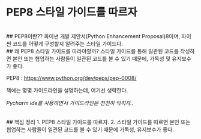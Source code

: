 PEP8 스타일 가이드를 따르자
=========
<br />
## PEP8이란??
파이썬 개발 제안서(Python Enhancement Proposal)8이며, 파이썬 코드를 어떻게 구성할지 알려주는 스타일 가이드다.

<br />
## 왜 PEP8 스타일 가이드를 따라야할까?
스타일 가이드를 통해 일관된 코드를 작성하면 본인 또는 협업하는 사람들이 일관된 코드를 볼 수 있기 때문에, 가독성 및 유지보수가 좋다.

PEP8 : 
https://www.python.org/dev/peps/pep-0008/

책에는 몇몇 가이드라인을 설명하는데, 여기선 생략한다.

*Pycharm ide를 사용하면서 가이드라인은 천천히 익히자..*


<br />
## 핵심 정리
1. PEP8 스타일 가이드를 따르자.
2. 스타일 가이드를 따르면 본인 또는 협업하는 사람들이 일관된 코드를 볼 수 있기 때문에 가독성, 유지보수가 좋다.
